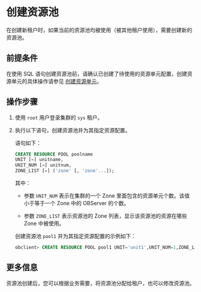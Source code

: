 # 创建资源池

在创建新租户时，如果当前的资源池均被使用（被其他租户使用），需要创建新的资源池。

## 前提条件

在使用 SQL 语句创建资源池前，请确认已创建了待使用的资源单元配置，创建资源单元的具体操作请参见 [创建资源单元](../3.manage-resources/2.create-a-resource-unit.md)。

## 操作步骤

1. 使用 `root` 用户登录集群的 `sys` 租户。

2. 执行以下语句，创建资源池并为其指定资源配置。

   语句如下：

   ```sql
   CREATE RESOURCE POOL poolname 
   UNIT [=] unitname,
   UNIT_NUM [=] unitnum, 
   ZONE_LIST [=] ('zone' [, 'zone'...]);
   ```

   其中：

   * 参数 `UNIT_NUM` 表示在集群的一个 Zone 里面包含的资源单元个数。该值小于等于一个 Zone 中的 OBServer 的个数。

   * 参数 `ZONE_LIST` 表示资源池的 Zone 列表，显示该资源池的资源在哪些 Zone 中被使用。

   创建资源池 `pool1` 并为其指定资源配置的示例如下：

   ```sql
   obclient> CREATE RESOURCE POOL pool1 UNIT='unit1',UNIT_NUM=1,ZONE_LIST=('zone1','zone2','zone3');
   ```

## 更多信息

资源池创建后，您可以根据业务需要，将资源池分配给租户，也可以修改资源池。
